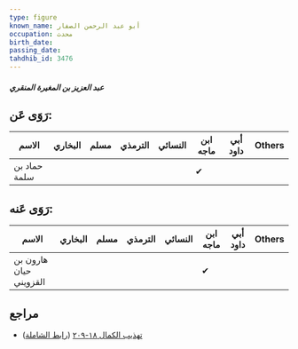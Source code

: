 ```yaml
---
type: figure
known_name: أبو عبد الرحمن الصفار
occupation: محدث
birth_date:
passing_date:
tahdhib_id: 3476
---
```

##### عبد العزيز بن المغيرة المنقري

## رَوَى عَن:
| الاسم        | البخاري | مسلم | الترمذي | النسائي | ابن ماجه | أبي داود | Others |
| ------------ | ------- | ---- | ------- | ------- | -------- | -------- | ------ |
| حماد بن سلمة |         |      |         |         | ✔        |          |        |
## رَوَى عَنه:
| الاسم                  | البخاري | مسلم | الترمذي | النسائي | ابن ماجه | أبي داود | Others |
| ---------------------- | ------- | ---- | ------- | ------- | -------- | -------- | ------ |
| هارون بن حيان القزويني |         |      |         |         | ✔        |          |        |
## مراجع
- [تهذيب الكمال ١٨-٢٠٩](obsidian://open?vault=Tahdhib-al-Kamal&file=Figures/٣٤٧٦-عبد%20العزيز%20بن%20المغيرة%20المنقري) ([رابط الشاملة](https://shamela.ws/book/3722/9242))